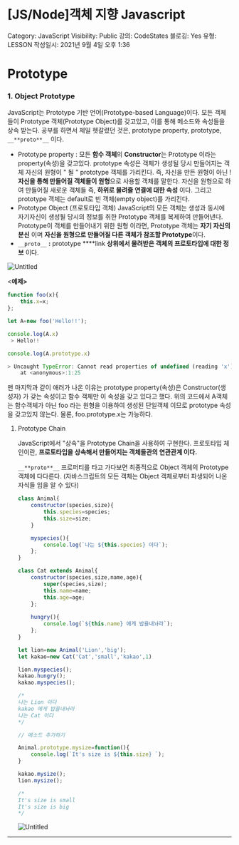 # [JS/Node]객체 지향 Javascript

Category: JavaScript
Visibility: Public
강의: CodeStates
블로깅: Yes
유형: LESSON
작성일시: 2021년 9월 4일 오후 1:36

# Prototype

### 1. Object Prototype

JavaScript는 Prototype 기반 언어(Prototype-based Language)이다. 모든 객체들이 Prototype 객체(Prototype Object)를 갖고있고, 이를 통해 메소드와 속성들을 상속 받는다.  공부를 하면서 제일 헷갈렸던 것은, prototype property, prototype, `__**proto**__`  이다.

- Prototype property : 모든 **함수 객체**의 **Constructor**는 Prototype 이라는 property(속성)을 갖고있다. prototype 속성은 객체가 생성될 당시 만들어지는 객체 자신의 원형이 " 될 "  prototype 객체를 가리킨다.  즉, 자신을 만든 원형이 아닌 ! **자신을 통해 만들어질 객체들이 원형**으로 사용할 객체를 말한다.  자신을 원형으로 하여 만들어질 새로운 객체들 즉, **하위로 물려줄 연결에 대한 속성** 이다. 그리고 prototype 객체는 default로 빈 객체(empty object)를 가리킨다.
- Prototype Object (프로토타입 객체)
JavaScript의 모든 객체는 생성과 동시에 자기자신이 생성될 당시의 정보를 취한 Prototype 객체를 복제하여 만들어낸다. Prototype이 객체를 만들어내기 위한 원형 이라면, Prototype 객체는 **자기 자신의 분신** 이며 **자신을 원형으로 만들어질 다른 객체가 참조할 Prototype**이다.
- `__proto__` **:** prototype ****link
**상위에서 물려받은 객체의 프로토타입에 대한 정보** 이다.

![Untitled](%5BJS%20Node%5D%E1%84%80%E1%85%A2%E1%86%A8%E1%84%8E%E1%85%A6%20%E1%84%8C%E1%85%B5%E1%84%92%E1%85%A3%E1%86%BC%20Javascript%20ab7ff2546ad54d97b4e5f527b9530689/Untitled.png)

<**예제>**

```jsx
function foo(x){
    this.x=x;
};

let A=new foo('Hello!!');

console.log(A.x)
 > Hello!!

console.log(A.prototype.x)

> Uncaught TypeError: Cannot read properties of undefined (reading 'x')
    at <anonymous>:1:25
```

맨 마지막과 같이 애러가 나온 이유는 prototype property(속성)은 Constructor(생성자) 가 갖는 속성이고 함수 객체만 이 속성을 갖고 있다고 했다. 위의 코드에서 A객체는 함수객체가 아닌 foo 라는 원형을 이용하여 생성된 단일객체 이므로 prototype 속성을 갖고있지 않는다.  물론, foo.prototype.x는 가능하다.

1. Prototype Chain
    
    JavaScript에서 "상속"을 Prototype Chain을 사용하여 구현한다. 프로토타입 체인이란, **프로토타입을 상속해서 만들어지는 객체들관의 연관관계 이다.**  
    
    `__**proto**__` 프로퍼티를 타고 가다보면 최종적으로 Object 객체의 Prototype 객체에 다다른다. (자바스크립트의 모든 객체는 Object 객체로부터 파생되어 나온 자식들 임을 알 수 있다)
    
    ```jsx
    class Animal{
        constructor(species,size){
            this.species=species;
            this.size=size;
        }
    
        myspecies(){
            console.log(`나는 ${this.species} 이다`);
        };
    }
    
    class Cat extends Animal{
        constructor(species,size,name,age){
            super(species,size);
            this.name=name;
            this.age=age;
        };    
        
        hungry(){
            console.log(`${this.name} 에게 밥을내놔라`);        
        };
    }
    
    let lion=new Animal('Lion','big');
    let kakao=new Cat('Cat','small','kakao',1)
    
    lion.myspecies();
    kakao.hungry();
    kakao.myspecies();
    
    /*
    나는 Lion 이다
    kakao 에게 밥을내놔라
    나는 Cat 이다
    */
    
    // 메소드 추가하기
    
    Animal.prototype.mysize=function(){
        console.log(`It's size is ${this.size} `);
    }
    
    kakao.mysize();
    lion.mysize();
    
    /*
    It's size is small 
    It's size is big
    */
    
    ```
    
    ![Untitled](%5BJS%20Node%5D%E1%84%80%E1%85%A2%E1%86%A8%E1%84%8E%E1%85%A6%20%E1%84%8C%E1%85%B5%E1%84%92%E1%85%A3%E1%86%BC%20Javascript%20ab7ff2546ad54d97b4e5f527b9530689/Untitled%201.png)
    

---